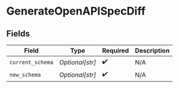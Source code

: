 # GenerateOpenAPISpecDiff


## Fields

| Field              | Type               | Required           | Description        |
| ------------------ | ------------------ | ------------------ | ------------------ |
| `current_schema`   | *Optional[str]*    | :heavy_check_mark: | N/A                |
| `new_schema`       | *Optional[str]*    | :heavy_check_mark: | N/A                |